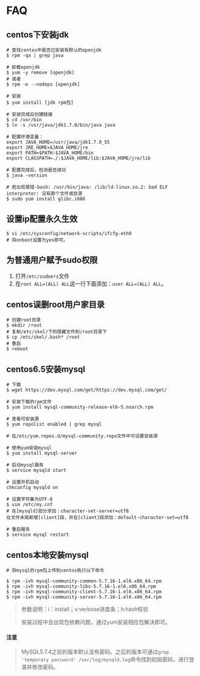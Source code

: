 # FAQ

## centos下安装jdk


```shell
# 查找centos中是否已安装有默认的openjdk
$ rpm -qa | grep java

# 卸载openjdk
$ yum -y remove [openjdk]
# 或者
$ rpm -e --nodeps [openjdk]

# 安装
$ yum install [jdk rpm包]

# 安装完成后创建链接
$ cd /usr/bin
$ ln -s /usr/java/jdk1.7.0/bin/java java

# 配置环境变量：
export JAVA_HOME=/usr/java/jdk1.7.0_55  
export JRE_HOME=$JAVA_HOME/jre  
export PATH=$PATH:$JAVA_HOME/bin  
export CLASSPATH=./:$JAVA_HOME/lib:$JAVA_HOME/jre/lib 

# 配置完成后，检测是否成功
$ java -version

# 若出现报错-bash: /usr/bin/java: /lib/ld-linux.so.2: bad ELF interpreter: 没有那个文件或目录
$ sudo yum install glibc.i686
```

## 设置ip配置永久生效  

```shell
$ vi /etc/sysconfig/network-scripts/ifcfg-eth0
# 将onboot设置为yes即可。
```

## 为普通用户赋予sudo权限

1. 打开``/etc/sudoers``文件
2. 在``root ALL=(ALL) ALL``这一行下面添加：``user ALL=(ALL) ALL``。

## centos误删root用户家目录

```shell
# 创建root目录
$ mkdir /root
# 复制/etc/skel/下的隐藏文件到/root目录下
$ cp /etc/skel/.bash* /root
# 重启
$ reboot
```

## centos6.5安装mysql

```shell
# 下载
$ wget https://dev.mysql.com/get/https://dev.mysql.com/get/

# 安装下载的rpm文件
$ yum install mysql-community-release-el6-5.noarch.rpm 

# 查看可安装源
$ yum repolist enabled | grep mysql

# 在/etc/yum.repos.d/mysql-community.repo文件中可设置安装源

# 使用yum安装mysql
$ yum install mysql-server

# 启动mysql服务
$ service mysqld start

# 设置开机启动
chkconfig mysqld on

# 设置字符集为UTF-8
$ vim /etc/my.cnf
# 在[mysqld]部分添加：character-set-server=utf8
在文件末尾新增[client]段，并在[client]段添加：default-character-set=utf8

# 重启服务
$ service mysql restart
```

## centos本地安装mysql  

```shell
# 将mysql的rpm包上传到centos执行以下命令

$ rpm -ivh mysql-community-common-5.7.16-1.el6.x86_64.rpm
$ rpm -ivh mysql-community-libs-5.7.16-1.el6.x86_64.rpm
$ rpm -ivh mysql-community-client-5.7.16-1.el6.x86_64.rpm
$ rpm -ivh mysql-community-server-5.7.16-1.el6.x86_64.rpm
```

> 参数说明：i：install；v:verbose进度条；h:hash校验

> 安装过程中会出现包依赖问题，通过yum安装相应包解决即可。

#### 注意
> MySQL5.7.4之前的版本默认没有密码。之后的版本可通过``grep 'temporary password' /var/log/mysqld.log``命令找到初始密码，进行登录并修改密码。